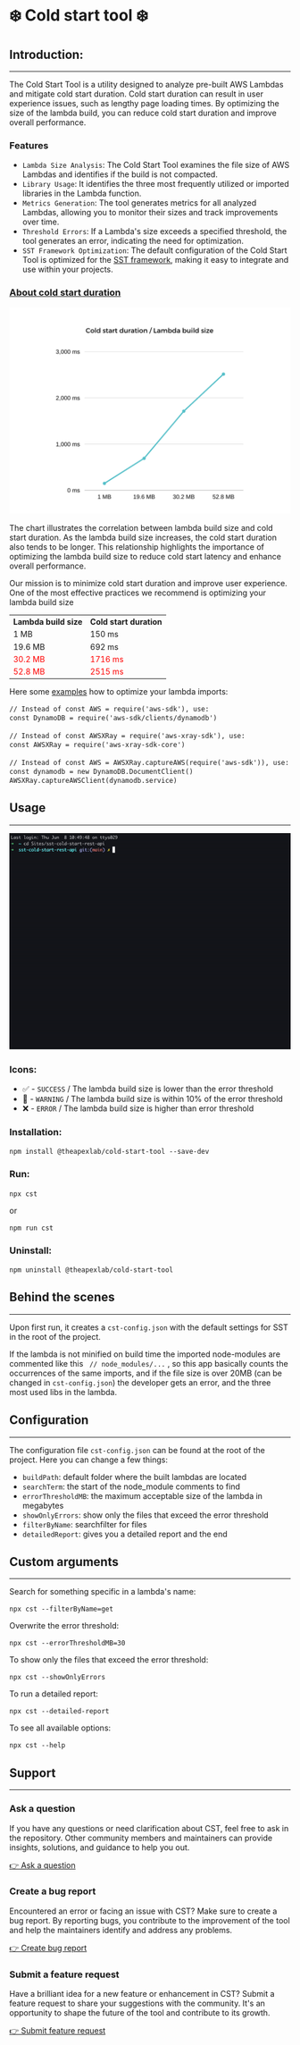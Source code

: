# ❄️ Cold start tool ❄️

## Introduction:

---
The Cold Start Tool is a utility designed to analyze pre-built AWS Lambdas and mitigate cold start duration. Cold start duration can result in user experience issues, such as lengthy page loading times. By optimizing the size of the lambda build, you can reduce cold start duration and improve overall performance.

### Features

- `Lambda Size Analysis`: The Cold Start Tool examines the file size of AWS Lambdas and identifies if the build is not compacted.
- `Library Usage`: It identifies the three most frequently utilized or imported libraries in the Lambda function.
- `Metrics Generation`: The tool generates metrics for all analyzed Lambdas, allowing you to monitor their sizes and track improvements over time.
- `Threshold Errors`: If a Lambda's size exceeds a specified threshold, the tool generates an error, indicating the need for optimization.
- `SST Framework Optimization`: The default configuration of the Cold Start Tool is optimized for the [SST framework](https://sst.dev/), making it easy to integrate and use within your projects.

### [About cold start duration](https://docs.aws.amazon.com/lambda/latest/operatorguide/execution-environments.html#cold-start-latency)

![](img/chart.png)

The chart illustrates the correlation between lambda build size and cold start duration. As the lambda build size increases, the cold start duration also tends to be longer. This relationship highlights the importance of optimizing the lambda build size to reduce cold start latency and enhance overall performance.

Our mission is to minimize cold start duration and improve user experience. One of the most effective practices we recommend is optimizing your lambda build size
<table>
<tr><th>Lambda build size</th><th>Cold start duration</th></tr>
<tr><td>1 MB</td><td>150 ms</td></tr>
<tr><td>19.6 MB</td><td>692 ms</td></tr>
<tr style='color:red;'><td>30.2 MB</td><td>1716 ms</td></tr>
<tr style='color:red;'><td>52.8 MB</td><td>2515 ms</td></tr>
</table>

Here some [examples](https://docs.aws.amazon.com/lambda/latest/operatorguide/static-initialization.html) how to optimize your lambda imports:

```
// Instead of const AWS = require('aws-sdk'), use:
const DynamoDB = require('aws-sdk/clients/dynamodb')

// Instead of const AWSXRay = require('aws-xray-sdk'), use:
const AWSXRay = require('aws-xray-sdk-core')

// Instead of const AWS = AWSXRay.captureAWS(require('aws-sdk')), use:
const dynamodb = new DynamoDB.DocumentClient()
AWSXRay.captureAWSClient(dynamodb.service)
```

## Usage

---
![](img/cst-demo.gif)
### Icons:

- ✅ - `SUCCESS` / The lambda build size is lower than the error threshold
- 🚧 - `WARNING` / The lambda build size is within 10% of the error threshold
- ❌ - `ERROR` / The lambda build size is higher than error threshold


### Installation:

```
npm install @theapexlab/cold-start-tool --save-dev
```

### Run:

```
npx cst
```
or 
```
npm run cst
```

### Uninstall:

```
npm uninstall @theapexlab/cold-start-tool
```

## Behind the scenes

---

Upon first run, it creates a `cst-config.json` with the default settings for SST in the root of the project.

If the lambda is not minified on build time the imported node-modules are commented like this ` // node_modules/...` , so this app basically counts the occurrences of the same imports, and if the file size is over 20MB (can be changed in `cst-config.json`) the developer gets an error, and the three most used libs in the lambda.

## Configuration

---

The configuration file `cst-config.json` can be found at the root of the project. Here you can change a few things:

- `buildPath`: default folder where the built lambdas are located
- `searchTerm`: the start of the node_module comments to find
- `errorThresholdMB`: the maximum acceptable size of the lambda in megabytes
- `showOnlyErrors`: show only the files that exceed the error threshold
- `filterByName`: searchfilter for files
- `detailedReport`: gives you a detailed report and the end

## Custom arguments

---

Search for something specific in a lambda's name:

```
npx cst --filterByName=get
```

Overwrite the error threshold:

```
npx cst --errorThresholdMB=30
```

To show only the files that exceed the error threshold:

```
npx cst --showOnlyErrors
```

To run a detailed report:

```
npx cst --detailed-report
```

To see all available options:

```
npx cst --help
```

## Support
---
### Ask a question
If you have any questions or need clarification about CST, feel free to ask in the repository. Other community members and maintainers can provide insights, solutions, and guidance to help you out.

[👉 Ask a question](https://github.com/theapexlab/cold-start-tool/discussions)

### Create a bug report
 Encountered an error or facing an issue with CST? Make sure to create a bug report. By reporting bugs, you contribute to the improvement of the tool and help the maintainers identify and address any problems.

[👉 Create bug report](https://github.com/theapexlab/cold-start-tool/issues/new?labels=bug)

### Submit a feature request
Have a brilliant idea for a new feature or enhancement in CST? Submit a feature request to share your suggestions with the community. It's an opportunity to shape the future of the tool and contribute to its growth.

[👉 Submit feature request](https://github.com/theapexlab/cold-start-tool/issues/new?labels=feature)